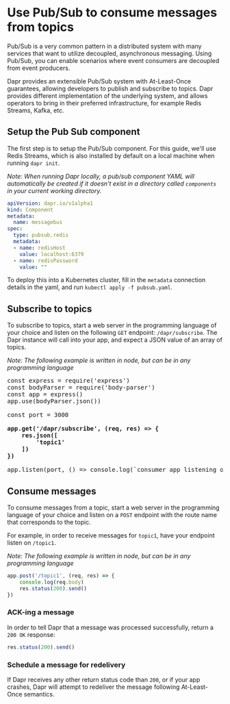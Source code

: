 # Use Pub/Sub to consume messages from topics

Pub/Sub is a very common pattern in a distributed system with many services that want to utilize decoupled, asynchronous messaging.
Using Pub/Sub, you can enable scenarios where event consumers are decoupled from event producers.

Dapr provides an extensible Pub/Sub system with At-Least-Once guarantees, allowing developers to publish and subscribe to topics.
Dapr provides different implementation of the underlying system, and allows operators to bring in their preferred infrastructure, for example Redis Streams, Kafka, etc.

## Setup the Pub Sub component

The first step is to setup the Pub/Sub component.
For this guide, we'll use Redis Streams, which is also installed by default on a local machine when running `dapr init`.

*Note: When running Dapr locally, a pub/sub component YAML will automatically be created if it doesn't exist in a directory called `components` in your current working directory.*

```yml
apiVersion: dapr.io/v1alpha1
kind: Component
metadata:
  name: messagebus
spec:
  type: pubsub.redis
  metadata:
  - name: redisHost
    value: localhost:6379
  - name: redisPassword
    value: ""
```

To deploy this into a Kubernetes cluster, fill in the `metadata` connection details in the yaml, and run `kubectl apply -f pubsub.yaml`.

## Subscribe to topics

To subscribe to topics, start a web server in the programming language of your choice and listen on the following `GET` endpoint: `/dapr/subscribe`.
The Dapr instance will call into your app, and expect a JSON value of an array of topics.

*Note: The following example is written in node, but can be in any programming language*

<pre>
const express = require('express')
const bodyParser = require('body-parser')
const app = express()
app.use(bodyParser.json())

const port = 3000

<b>app.get('/dapr/subscribe', (req, res) => {
    res.json([
        'topic1'
    ])
})</b>

app.listen(port, () => console.log(`consumer app listening on port ${port}!`))
</pre>

## Consume messages

To consume messages from a topic, start a web server in the programming language of your choice and listen on a `POST` endpoint with the route name that corresponds to the topic.

For example, in order to receive messages for  `topic1`, have your endpoint listen on `/topic1`.

*Note: The following example is written in node, but can be in any programming language*

```javascript
app.post('/topic1', (req, res) => {
    console.log(req.body)
    res.status(200).send()
})
```

### ACK-ing a message

In order to tell Dapr that a message was processed successfully, return a `200 OK` response:

```javascript
res.status(200).send()
```

### Schedule a message for redelivery

If Dapr receives any other return status code than `200`, or if your app crashes, Dapr will attempt to redeliver the message following At-Least-Once semantics.
